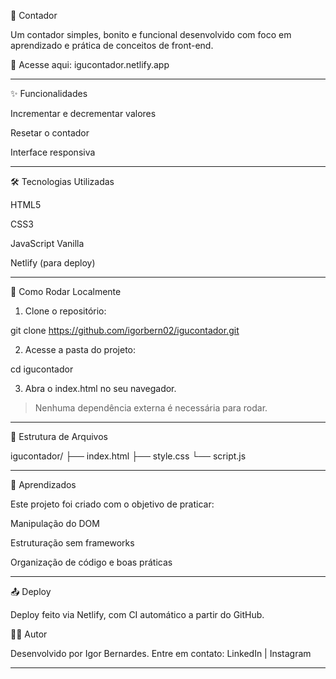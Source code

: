 🧮 Contador


Um contador simples, bonito e funcional desenvolvido com foco em aprendizado e prática de conceitos de front-end.

🔗 Acesse aqui: igucontador.netlify.app

---

✨ Funcionalidades

Incrementar e decrementar valores

Resetar o contador

Interface responsiva


---

🛠️ Tecnologias Utilizadas

HTML5

CSS3

JavaScript Vanilla

Netlify (para deploy)

---

🚀 Como Rodar Localmente

1. Clone o repositório:

git clone https://github.com/igorbern02/igucontador.git

2. Acesse a pasta do projeto:

cd igucontador


3. Abra o index.html no seu navegador.



> Nenhuma dependência externa é necessária para rodar.

---

📁 Estrutura de Arquivos

igucontador/
├── index.html
├── style.css
└── script.js

---

📌 Aprendizados

Este projeto foi criado com o objetivo de praticar:

Manipulação do DOM

Estruturação sem frameworks

Organização de código e boas práticas

---

📤 Deploy

Deploy feito via Netlify, com CI automático a partir do GitHub.

🧑‍💻 Autor

Desenvolvido por Igor Bernardes.
Entre em contato: LinkedIn | Instagram


---
